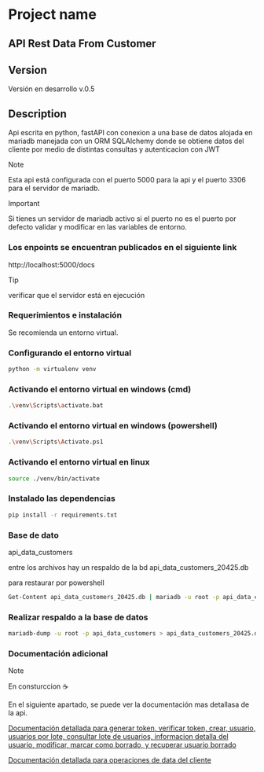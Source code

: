# Project name
## API Rest Data From Customer

## Version 

Versión en desarrollo v.0.5

## Description

Api escrita en python, fastAPI con conexion a una base de datos alojada en mariadb manejada con un ORM SQLAlchemy donde se obtiene datos del cliente por medio de distintas consultas y autenticacion con JWT 

> [!NOTE]
> Esta api está configurada con el puerto 5000 para la api y el puerto 3306 para el servidor de mariadb.

> [!IMPORTANT]
> Si tienes un servidor de mariadb activo si el puerto no es el puerto por defecto validar y modificar en las variables de entorno.


### Los enpoints se encuentran publicados en el siguiente link 

http://localhost:5000/docs

> [!TIP] 
> verificar que el servidor está en ejecución

### Requerimientos e instalación 

Se recomienda un entorno virtual. 

### Configurando el entorno virtual 

```bash
python -m virtualenv venv
```

### Activando el entorno virtual en windows (cmd)

```bash
.\venv\Scripts\activate.bat
```

### Activando el entorno virtual en windows (powershell)

```bash
.\venv\Scripts\Activate.ps1
```

### Activando el entorno virtual en linux

```bash
source ./venv/bin/activate
```

### Instalado las dependencias

```bash
pip install -r requirements.txt
```

### Base de dato 

api_data_customers

entre los archivos hay un respaldo de la bd api_data_customers_20425.db

para restaurar por powershell 

```bash
Get-Content api_data_customers_20425.db | mariadb -u root -p api_data_customers
```

### Realizar respaldo a la base de datos 

```bash
mariadb-dump -u root -p api_data_customers > api_data_customers_20425.db
```

### Documentación adicional 

> [!NOTE]
> En consturccion ☕

En el siguiente apartado, se puede ver la documentación mas detallasa de la api.

[Documentación detallada para generar token, verificar token, crear, usuario, usuarios por lote, consultar lote de usuarios, informacion detalla del usuario, modificar, marcar como borrado, y recuperar usuario borrado](API.md)

[Documentación detallada para operaciones de data del cliente](API2.md)
